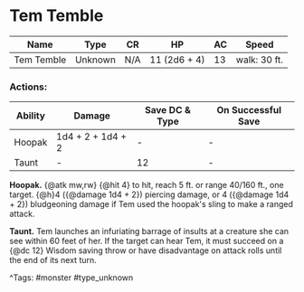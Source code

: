 # Tem Temble

| Name | Type | CR | HP | AC | Speed |
|------|------|----|----|----|-------|
| Tem Temble | Unknown | N/A | 11 (2d6 + 4) | 13 | walk: 30 ft. |

### Actions:

| Ability | Damage | Save DC & Type | On Successful Save |
|---------|--------|----------------|--------------------|
| Hoopak | 1d4 + 2 + 1d4 + 2 | - | - |
| Taunt | - | 12 | - |


**Hoopak.** {@atk mw,rw} {@hit 4} to hit, reach 5 ft. or range 40/160 ft., one target. {@h}4 ({@damage 1d4 + 2}) piercing damage, or 4 ({@damage 1d4 + 2}) bludgeoning damage if Tem used the hoopak's sling to make a ranged attack.

**Taunt.** Tem launches an infuriating barrage of insults at a creature she can see within 60 feet of her. If the target can hear Tem, it must succeed on a {@dc 12} Wisdom saving throw or have disadvantage on attack rolls until the end of its next turn.

^Tags: #monster #type_unknown